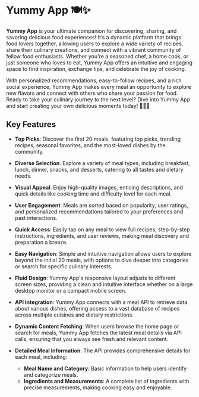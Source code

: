 # Yummy App 🍽️✨

**Yummy App** is your ultimate companion for discovering, sharing, and savoring delicious food experiences! It’s a dynamic platform that brings food lovers together, allowing users to explore a wide variety of recipes, share their culinary creations, and connect with a vibrant community of fellow food enthusiasts. Whether you're a seasoned chef, a home cook, or just someone who loves to eat, Yummy App offers an intuitive and engaging space to find inspiration, exchange tips, and celebrate the joy of cooking.

With personalized recommendations, easy-to-follow recipes, and a rich social experience, Yummy App makes every meal an opportunity to explore new flavors and connect with others who share your passion for food. Ready to take your culinary journey to the next level? Dive into Yummy App and start creating your own delicious moments today! 🍴📲✨

## Key Features

- **Top Picks**: Discover the first 20 meals, featuring top picks, trending recipes, seasonal favorites, and the most-loved dishes by the community.

- **Diverse Selection**: Explore a variety of meal types, including breakfast, lunch, dinner, snacks, and desserts, catering to all tastes and dietary needs.

- **Visual Appeal**: Enjoy high-quality images, enticing descriptions, and quick details like cooking time and difficulty level for each meal.

- **User Engagement**: Meals are sorted based on popularity, user ratings, and personalized recommendations tailored to your preferences and past interactions.

- **Quick Access**: Easily tap on any meal to view full recipes, step-by-step instructions, ingredients, and user reviews, making meal discovery and preparation a breeze.

- **Easy Navigation**: Simple and intuitive navigation allows users to explore beyond the initial 20 meals, with options to dive deeper into categories or search for specific culinary interests.

- **Fluid Design**: Yummy App's responsive layout adjusts to different screen sizes, providing a clean and intuitive interface whether on a large desktop monitor or a compact mobile screen.

- **API Integration**: Yummy App connects with a meal API to retrieve data about various dishes, offering access to a vast database of recipes across multiple cuisines and dietary restrictions.

- **Dynamic Content Fetching**: When users browse the home page or search for meals, Yummy App fetches the latest meal details via API calls, ensuring that you always see fresh and relevant content.

- **Detailed Meal Information**: The API provides comprehensive details for each meal, including:
  - **Meal Name and Category**: Basic information to help users identify and categorize meals.
  - **Ingredients and Measurements**: A complete list of ingredients with precise measurements, making cooking easy and enjoyable.


